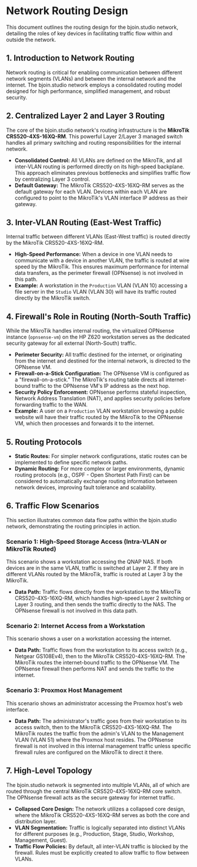 # Network Routing Design

This document outlines the routing design for the bjoin.studio network, detailing the roles of key devices in facilitating traffic flow within and outside the network.

## 1. Introduction to Network Routing

Network routing is critical for enabling communication between different network segments (VLANs) and between the internal network and the internet. The bjoin.studio network employs a consolidated routing model designed for high performance, simplified management, and robust security.

## 2. Centralized Layer 2 and Layer 3 Routing

The core of the bjoin.studio network's routing infrastructure is the **MikroTik CRS520-4XS-16XQ-RM**. This powerful Layer 2/Layer 3 managed switch handles all primary switching and routing responsibilities for the internal network.

*   **Consolidated Control:** All VLANs are defined on the MikroTik, and all inter-VLAN routing is performed directly on its high-speed backplane. This approach eliminates previous bottlenecks and simplifies traffic flow by centralizing Layer 3 control.
*   **Default Gateway:** The MikroTik CRS520-4XS-16XQ-RM serves as the default gateway for each VLAN. Devices within each VLAN are configured to point to the MikroTik's VLAN interface IP address as their gateway.

## 3. Inter-VLAN Routing (East-West Traffic)

Internal traffic between different VLANs (East-West traffic) is routed directly by the MikroTik CRS520-4XS-16XQ-RM.

*   **High-Speed Performance:** When a device in one VLAN needs to communicate with a device in another VLAN, the traffic is routed at wire speed by the MikroTik. This ensures maximum performance for internal data transfers, as the perimeter firewall (OPNsense) is not involved in this path.
*   **Example:** A workstation in the `Production` VLAN (VLAN 10) accessing a file server in the `Studio` VLAN (VLAN 30) will have its traffic routed directly by the MikroTik switch.

## 4. Firewall's Role in Routing (North-South Traffic)

While the MikroTik handles internal routing, the virtualized OPNsense instance (`opnsense-vm`) on the HP Z620 workstation serves as the dedicated security gateway for all external (North-South) traffic.

*   **Perimeter Security:** All traffic destined for the internet, or originating from the internet and destined for the internal network, is directed to the OPNsense VM.
*   **Firewall-on-a-Stick Configuration:** The OPNsense VM is configured as a "firewall-on-a-stick." The MikroTik's routing table directs all internet-bound traffic to the OPNsense VM's IP address as the next hop.
*   **Security Policy Enforcement:** OPNsense performs stateful inspection, Network Address Translation (NAT), and applies security policies before forwarding traffic to the WAN.
*   **Example:** A user on a `Production` VLAN workstation browsing a public website will have their traffic routed by the MikroTik to the OPNsense VM, which then processes and forwards it to the internet.

## 5. Routing Protocols

*   **Static Routes:** For simpler network configurations, static routes can be implemented to define specific network paths.
*   **Dynamic Routing:** For more complex or larger environments, dynamic routing protocols (e.g., OSPF - Open Shortest Path First) can be considered to automatically exchange routing information between network devices, improving fault tolerance and scalability.

## 6. Traffic Flow Scenarios

This section illustrates common data flow paths within the bjoin.studio network, demonstrating the routing principles in action.

### Scenario 1: High-Speed Storage Access (Intra-VLAN or MikroTik Routed)

This scenario shows a workstation accessing the QNAP NAS. If both devices are in the same VLAN, traffic is switched at Layer 2. If they are in different VLANs routed by the MikroTik, traffic is routed at Layer 3 by the MikroTik.

*   **Data Path:** Traffic flows directly from the workstation to the MikroTik CRS520-4XS-16XQ-RM, which handles high-speed Layer 2 switching or Layer 3 routing, and then sends the traffic directly to the NAS. The OPNsense firewall is not involved in this data path.

### Scenario 2: Internet Access from a Workstation

This scenario shows a user on a workstation accessing the internet.

*   **Data Path:** Traffic flows from the workstation to its access switch (e.g., Netgear GS108Ev4), then to the MikroTik CRS520-4XS-16XQ-RM. The MikroTik routes the internet-bound traffic to the OPNsense VM. The OPNsense firewall then performs NAT and sends the traffic to the internet.

### Scenario 3: Proxmox Host Management

This scenario shows an administrator accessing the Proxmox host's web interface.

*   **Data Path:** The administrator's traffic goes from their workstation to its access switch, then to the MikroTik CRS520-4XS-16XQ-RM. The MikroTik routes the traffic from the admin's VLAN to the Management VLAN (VLAN 51) where the Proxmox host resides. The OPNsense firewall is not involved in this internal management traffic unless specific firewall rules are configured on the MikroTik to direct it there.

## 7. High-Level Topology

The bjoin.studio network is segmented into multiple VLANs, all of which are routed through the central MikroTik CRS520-4XS-16XQ-RM core switch. The OPNsense firewall acts as the secure gateway for internet traffic.

*   **Collapsed Core Design:** The network utilizes a collapsed core design, where the MikroTik CRS520-4XS-16XQ-RM serves as both the core and distribution layer.
*   **VLAN Segmentation:** Traffic is logically separated into distinct VLANs for different purposes (e.g., Production, Stage, Studio, Workshop, Management, Guest).
*   **Traffic Flow Policies:** By default, all inter-VLAN traffic is blocked by the firewall. Rules must be explicitly created to allow traffic to flow between VLANs.
